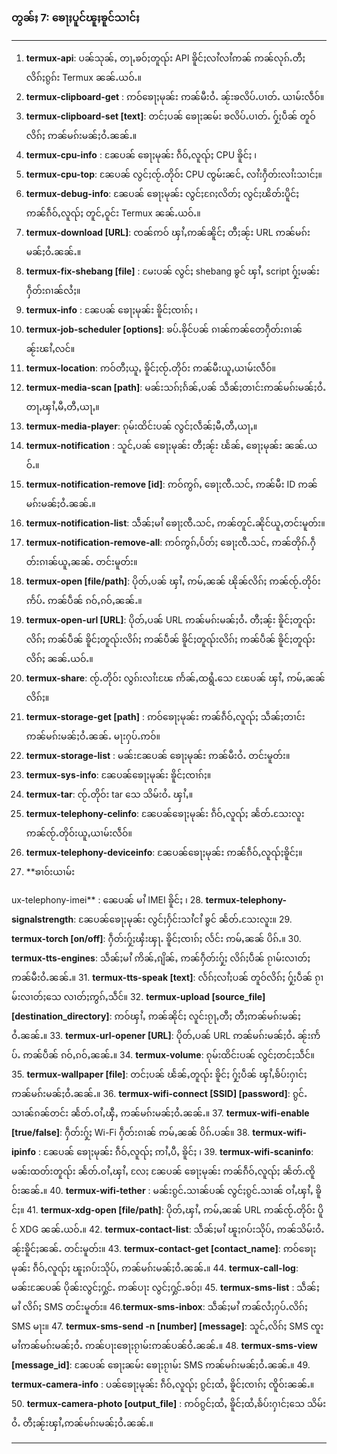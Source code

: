 ### တွၼ်ႈ 7: ၶေႃႈပူင်ၽူႈၶူင်သၢင်ႈ
____
1. **termux-api**: ပၼ်သုၼ်ႇ တႃႇၶဝ်ႈတူၺ်း API ၶိူင်ႈလၢႆလၢႆဢၼ် ဢၼ်လုၵ်ႉတီႈ လိၵ်ႈၵွၵ်း Termux ၼၼ်ႉယဝ်ႉ။
2. **termux-clipboard-get** : ဢဝ်ၶေႃႈမုၼ်း ဢၼ်မီးဝႆႉ ၼႂ်းၶလိပ်ႉပၢတ်ႉ ယၢမ်းလဵဝ်။
3. **termux-clipboard-set [text]**: တင်ႈပၼ် ၶေႃႈၼမ်း ၶလိပ်ႉပၢတ်ႉ ႁႂ်ႈပဵၼ် တူဝ်လိၵ်ႈ ဢၼ်မၵ်းမၼ်ႈဝႆႉၼၼ်ႉ။
4. **termux-cpu-info** : ၼႄပၼ် ၶေႃႈမုၼ်း ၵဵဝ်ႇလူၺ်ႈ CPU ၶိူင်ႈ ၊
5. **termux-cpu-top**: ၼႄပၼ် လွင်ႈၸႂ်ႉတိုဝ်း CPU ၸွမ်းၼင်ႇ လၢႆးႁဵတ်းလၢႆးသၢင်ႈ။
6. **termux-debug-info**: ၼႄပၼ် ၶေႃႈမုၼ်း လွင်ႈၵႄႈလိတ်ႈ လွင်ႈၽိတ်းပိူင်ႈ ဢၼ်ၵဵဝ်ႇလူၺ်ႈ တူင်ႇဝူင်း Termux ၼၼ်ႉယဝ်ႉ။
7. **termux-download [URL]**: ၸၼ်ဢဝ် ၾၢႆႇဢၼ်ၼိူင်ႈ တီႈၼႂ်း URL ဢၼ်မၵ်းမၼ်ႈဝႆႉၼၼ်ႉ။
8. **termux-fix-shebang [file]** : မႄးပၼ် လွင်ႈ shebang ၶွင် ၾၢႆႇ script ႁႂ်ႈမၼ်း ႁဵတ်းၵၢၼ်လႆႈ။
9. **termux-info** : ၼႄပၼ် ၶေႃႈမုၼ်း ၶိူင်ႈၸၢၵ်ႈ ၊
10. **termux-job-scheduler [options]**: ၶပ်ႉၶိုင်ပၼ် ၵၢၼ်ဢၼ်တေႁဵတ်းၵၢၼ် ၼႂ်းၽၢႆႇလင်။
11. **termux-location**: ဢဝ်တီႈယူႇ ၶိူင်ႈၸႂ်ႉတိုဝ်း ဢၼ်မီးယူႇယၢမ်းလဵဝ်။
12. **termux-media-scan [path]**: မၼ်းသၵ်ႈၵႅၼ်ႇပၼ် သဵၼ်ႈတၢင်းဢၼ်မၵ်းမၼ်ႈဝႆႉ တႃႇၾၢႆႇမီႇတီႇယႃႇ။
13. **termux-media-player**: ၵုမ်းထိင်းပၼ် လွင်ႈလဵၼ်ႈမီႇတီႇယႃႇ။
14. **termux-notification** : သူင်ႇပၼ် ၶေႃႈမုၼ်း တီႈၼႂ်း ၽႅၼ်ႇ ၶေႃႈမုၼ်း ၼၼ်ႉယဝ်ႉ။
15. **termux-notification-remove [id]**: ဢဝ်ဢွၵ်ႇ ၶေႃႈၸီႉသင်ႇ ဢၼ်မီး ID ဢၼ်မၵ်းမၼ်ႈဝႆႉၼၼ်ႉ။
16. **termux-notification-list**: သဵၼ်ႈမၢႆ ၶေႃႈၸီႉသင်ႇ ဢၼ်တူင်ႉၼိုင်ယူႇတင်းမူတ်း။
17. **termux-notification-remove-all**: ဢဝ်ဢွၵ်ႇပႅတ်ႈ ၶေႃႈၸီႉသင်ႇ ဢၼ်တိုၵ်ႉႁဵတ်းၵၢၼ်ယူႇၼၼ်ႉ တင်းမူတ်း။
18. **termux-open [file/path]**: ပိုတ်ႇပၼ် ၾၢႆႇ ဢမ်ႇၼၼ် ၽိုၼ်လိၵ်ႈ ဢၼ်ၸႂ်ႉတိုဝ်း ဢႅပ်ႉ ဢၼ်ပဵၼ် ၵဝ်ႇၵဝ်ႇၼၼ်ႉ။
19. **termux-open-url [URL]**: ပိုတ်ႇပၼ် URL ဢၼ်မၵ်းမၼ်ႈဝႆႉ တီႈၼႂ်း ၶိူင်ႈတူၺ်းလိၵ်ႈ ဢၼ်ပဵၼ် ၶိူင်ႈတူၺ်းလိၵ်ႈ ဢၼ်ပဵၼ် ၶိူင်ႈတူၺ်းလိၵ်ႈ ဢၼ်ပဵၼ် ၶိူင်ႈတူၺ်းလိၵ်ႈ ၼၼ်ႉယဝ်ႉ။
20. **termux-share**: ၸႂ်ႉတိုဝ်း လွၵ်းလၢႆးၽႄ ဢႅၼ်ႇထရွႆႉသေ ၽႄပၼ် ၾၢႆႇ ဢမ်ႇၼၼ် လိၵ်ႈ။
21. **termux-storage-get [path]** : ဢဝ်ၶေႃႈမုၼ်း ဢၼ်ၵဵဝ်ႇလူၺ်ႈ သဵၼ်ႈတၢင်း ဢၼ်မၵ်းမၼ်ႈဝႆႉၼၼ်ႉ မႃးႁပ်ႉဢဝ်။
22. **termux-storage-list** : မၼ်းၼႄပၼ် ၶေႃႈမုၼ်း ဢၼ်မီးဝႆႉ တင်းမူတ်း။
23. **termux-sys-info**: ၼႄပၼ်ၶေႃႈမုၼ်း ၶိူင်ႈၸၢၵ်ႈ။
24. **termux-tar**: ၸႂ်ႉတိုဝ်း tar သေ သိမ်းဝႆႉ ၾၢႆႇ။
25. **termux-telephony-celinfo**: ၼႄပၼ်ၶေႃႈမုၼ်း ၵဵဝ်ႇလူၺ်ႈ ၼႅတ်ႉသႄးလူး ဢၼ်ၸႂ်ႉတိုဝ်းယူႇယၢမ်းလဵဝ်။
26. **termux-telephony-deviceinfo**: ၼႄပၼ်ၶေႃႈမုၼ်း ဢၼ်ၵဵဝ်ႇလူၺ်ႈၶိူင်ႈ။
27. **ၶၢဝ်းယၢမ်း

ux-telephony-imei** : ၼေပၼ် မၢႆ IMEI ၶိူင်ႈ ၊
28. **termux-telephony-signalstrength**: ၼႄပၼ်ၶေႃႈမုၼ်း လွင်ႈႁႅင်းသၢႆငၢႆ ၶွင် ၼႅတ်ႉသႄးလူး။
29. **termux-torch [on/off]**: ႁဵတ်းႁႂ်ႈၾႆးၾႃႉ ၶိူင်ႈၸၢၵ်ႈ လႅင်း ဢမ်ႇၼၼ် ပိၵ်ႉ။
30. **termux-tts-engines**: သဵၼ်ႈမၢႆ ဢိၼ်ႇၵျိၼ်ႇ ဢၼ်ႁဵတ်းႁႂ်ႈ လိၵ်ႈပဵၼ် ၵႂၢမ်းလၢတ်ႈ ဢၼ်မီးဝႆႉၼၼ်ႉ။
31. **termux-tts-speak [text]**: လႅၵ်ႈလၢႆႈပၼ် တူဝ်လိၵ်ႈ ႁႂ်ႈပဵၼ် ၵႂၢမ်းလၢတ်ႈသေ လၢတ်ႈဢွၵ်ႇသဵင်။
32. **termux-upload [source_file] [destination_directory]**: ဢဝ်ၾၢႆႇ ဢၼ်ၼိုင်ႈ လူင်းၵႂႃႇတီႈ တီႈဢၼ်မၵ်းမၼ်ႈဝႆႉၼၼ်ႉ။
33. **termux-url-opener [URL]**: ပိုတ်ႇပၼ် URL ဢၼ်မၵ်းမၼ်ႈဝႆႉ ၼႂ်းဢႅပ်ႉ ဢၼ်ပဵၼ် ၵဝ်ႇၵဝ်ႇၼၼ်ႉ။
34. **termux-volume**: ၵုမ်းထိင်းပၼ် လွင်ႈတင်ႈသဵင်။
35. **termux-wallpaper [file]**: တင်ႈပၼ် ၽႅၼ်ႇတူၺ်း ၶိူင်ႈ ႁႂ်ႈပဵၼ် ၾၢႆႇၶႅပ်းႁၢင်ႈ ဢၼ်မၵ်းမၼ်ႈဝႆႉၼၼ်ႉ။
36. **termux-wifi-connect [SSID] [password]**: ၵွင်ႉသၢၼ်ၵၼ်တင်း ၼႅတ်ႉဝၢႆႇၾီႇ ဢၼ်မၵ်းမၼ်ႈဝႆႉၼၼ်ႉ။
37. **termux-wifi-enable [true/false]**: ႁဵတ်းႁႂ်ႈ Wi-Fi ႁဵတ်းၵၢၼ် ဢမ်ႇၼၼ် ပိၵ်ႉပၼ်။
38. **termux-wifi-ipinfo** : ၼႄပၼ် ၶေႃႈမုၼ်း ၵဵဝ်ႇလူၺ်ႈ ဢၢႆႇပီႇ ၶိူင်ႈ ၊
39. **termux-wifi-scaninfo**: မၼ်းထတ်းတူၺ်း ၼႅတ်ႉဝၢႆႇၾၢႆႇ လႄႈ ၼႄပၼ် ၶေႃႈမုၼ်း ဢၼ်ၵဵဝ်ႇလူၺ်ႈ ၼႅတ်ႉၸိူဝ်းၼၼ်ႉ။
40. **termux-wifi-tether** : မၼ်းၵွင်ႉသၢၼ်ပၼ် လွင်ႈၵွင်ႉသၢၼ် ဝၢႆႇၾၢႆႇ ၶိူင်ႈ။
41. **termux-xdg-open [file/path]**: ပိုတ်ႇၾၢႆႇ ဢမ်ႇၼၼ် URL ဢၼ်ၸႂ်ႉတိုဝ်း ပိူင် XDG ၼၼ်ႉယဝ်ႉ။
42. **termux-contact-list**: သဵၼ်ႈမၢႆ ၽူႈၵပ်းသိုပ်ႇ ဢၼ်သိမ်းဝႆႉ ၼႂ်းၶိူင်ႈၼၼ်ႉ တင်းမူတ်း။
43. **termux-contact-get [contact_name]**: ဢဝ်ၶေႃႈမုၼ်း ၵဵဝ်ႇလူၺ်ႈ ၽူႈၵပ်းသိုပ်ႇ ဢၼ်မၵ်းမၼ်ႈဝႆႉၼၼ်ႉ။
44. **termux-call-log**: မၼ်းၼႄပၼ် ပိုၼ်းလွင်ႈႁွင်ႉ ဢၼ်ပႃး လွင်ႈႁွင်ႉၶဝ်ႈ၊
45. **termux-sms-list** : သဵၼ်ႈမၢႆ လိၵ်ႈ SMS တင်းမူတ်း။
46. ​​**termux-sms-inbox**: သဵၼ်ႈမၢႆ ဢၼ်လႆႈႁပ်ႉလိၵ်ႈ SMS မႃး။
47. **termux-sms-send -n [number] [message]**: သူင်ႇလိၵ်ႈ SMS ၸူးမၢႆဢၼ်မၵ်းမၼ်ႈဝႆႉ ဢၼ်ပႃးၶေႃႈၵႂၢမ်းဢၼ်ပၼ်ဝႆႉၼၼ်ႉ။
48. **termux-sms-view [message_id]**: ၼႄပၼ် ၶေႃႈၼမ်း ၶေႃႈၵႂၢမ်း SMS ဢၼ်မၵ်းမၼ်ႈဝႆႉၼၼ်ႉ။
49. **termux-camera-info** : ပၼ်ၶေႃႈမုၼ်း ၵဵဝ်ႇလူၺ်ႈ ၵွင်ႈထႆႇ ၶိူင်ႈၸၢၵ်ႈ ၸိူဝ်းၼၼ်ႉ။
50. **termux-camera-photo [output_file]** : ဢဝ်ၵွင်ႈထႆႇ ၶိူင်ႈထႆႇၶႅပ်းႁၢင်ႈသေ သိမ်းဝႆႉ တီႈၼႂ်းၾၢႆႇဢၼ်မၵ်းမၼ်ႈဝႆႉၼၼ်ႉ။
____